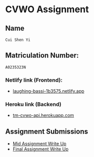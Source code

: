 # CVWO Assignment

## Name
```
Cui Shen Yi
```
## Matriculation Number:
```
A0235323N
```

### Netlify link (Frontend):
- [laughing-bassi-1b3575.netlify.app](https://laughing-bassi-1b3575.netlify.app)

### Heroku link (Backend)
- [tm-cvwo-api.herokuapp.com](https://tm-cvwo-api.herokuapp.com/)

## Assignment Submissions
- [Mid Assignment Write Up](https://github.com/Task-Mangement-CVWO/.github/blob/main/Mid%20Assignment%20Submission.pdf)
- [Final Assignment Write Up]()
